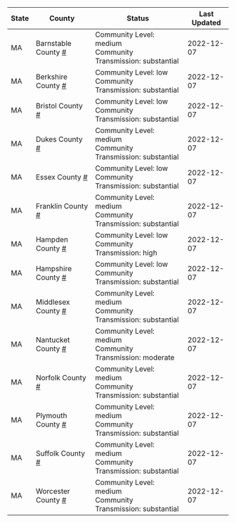 State | County | Status | Last Updated
--- | --- | --- | --- 
MA | Barnstable County <a href="#barnstable_county">#</a> | <a name="barnstable_county"></a>Community Level: medium<br/>Community Transmission: substantial | 2022-12-07
MA | Berkshire County <a href="#berkshire_county">#</a> | <a name="berkshire_county"></a>Community Level: low<br/>Community Transmission: substantial | 2022-12-07
MA | Bristol County <a href="#bristol_county">#</a> | <a name="bristol_county"></a>Community Level: low<br/>Community Transmission: substantial | 2022-12-07
MA | Dukes County <a href="#dukes_county">#</a> | <a name="dukes_county"></a>Community Level: medium<br/>Community Transmission: substantial | 2022-12-07
MA | Essex County <a href="#essex_county">#</a> | <a name="essex_county"></a>Community Level: low<br/>Community Transmission: substantial | 2022-12-07
MA | Franklin County <a href="#franklin_county">#</a> | <a name="franklin_county"></a>Community Level: medium<br/>Community Transmission: substantial | 2022-12-07
MA | Hampden County <a href="#hampden_county">#</a> | <a name="hampden_county"></a>Community Level: low<br/>Community Transmission: high | 2022-12-07
MA | Hampshire County <a href="#hampshire_county">#</a> | <a name="hampshire_county"></a>Community Level: low<br/>Community Transmission: substantial | 2022-12-07
MA | Middlesex County <a href="#middlesex_county">#</a> | <a name="middlesex_county"></a>Community Level: medium<br/>Community Transmission: substantial | 2022-12-07
MA | Nantucket County <a href="#nantucket_county">#</a> | <a name="nantucket_county"></a>Community Level: medium<br/>Community Transmission: moderate | 2022-12-07
MA | Norfolk County <a href="#norfolk_county">#</a> | <a name="norfolk_county"></a>Community Level: medium<br/>Community Transmission: substantial | 2022-12-07
MA | Plymouth County <a href="#plymouth_county">#</a> | <a name="plymouth_county"></a>Community Level: medium<br/>Community Transmission: substantial | 2022-12-07
MA | Suffolk County <a href="#suffolk_county">#</a> | <a name="suffolk_county"></a>Community Level: medium<br/>Community Transmission: substantial | 2022-12-07
MA | Worcester County <a href="#worcester_county">#</a> | <a name="worcester_county"></a>Community Level: medium<br/>Community Transmission: substantial | 2022-12-07
